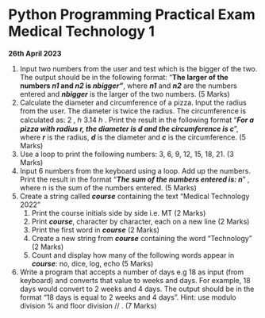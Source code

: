 ﻿
# Python Programming Practical Exam Medical Technology 1

**26th April 2023** 

1. Input two numbers from the user and test which is the bigger of the two. The output should be in the following format: “**The larger of the numbers  *n1* and *n2* is *nbigger”***, where ***n1*** and ***n2*** are the numbers entered and ***nbigger*** is the larger of the two numbers.   (5 Marks)  
1. Calculate the diameter and circumference of a pizza. Input the radius from the user. The diameter is twice the radius. The circumference is calculated as: 2 ,     ℎ 3.14     ℎ  .  Print the result in the following format “***For a pizza with radius r, the diameter is d and the circumference is c***”, where ***r*** is the radius, ***d*** is the diameter and ***c*** is the circumference.    (5 Marks) 
3. Use a loop to print the following numbers: 3, 6, 9, 12, 15, 18, 21.    (3 Marks)  
3. Input 6 numbers from the keyboard using a loop. Add up the numbers. Print the result in the format “***The sum of the numbers entered is: n***” , where n is the sum of the numbers entered.   (5 Marks)  
3. Create a string called ***course*** containing the text “Medical Technology 2022” 
   1. Print the course initials side by side i.e. MT  (2 Marks) 
   1. Print ***course***, character by character, each on a new line  (2 Marks) 
   1. Print the first word in ***course***  (2 Marks)  
   1. Create a new string from ***course*** containing the word “Technology”   (2 Marks)  
   1. Count and display how many of the following words appear in ***course***: no, dice, log, echo    (5 Marks)  
3. Write a program that accepts a number of days e.g 18 as input (from keyboard) and converts that value to weeks and days. For example, 18 days would convert to 2 weeks and 4 days. The output should be in the format “18 days is equal to 2 weeks and 4 days”.  Hint: use modulo division % and floor division //  .    (7 Marks) 
